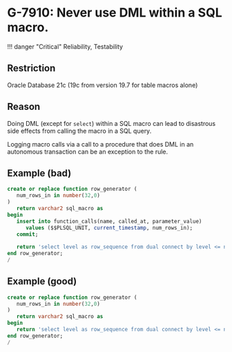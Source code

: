 # G-7910: Never use DML within a SQL macro.

!!! danger "Critical"
    Reliability, Testability

## Restriction

Oracle Database 21c (19c from version 19.7 for table macros alone)

## Reason

Doing DML (except for `select`) within a SQL macro can lead to disastrous side effects from calling the macro in a SQL query.

Logging macro calls via a call to a procedure that does DML in an autonomous transaction can be an exception to the rule.

## Example (bad)

``` sql
create or replace function row_generator (
   num_rows_in in number(32,0)
)
   return varchar2 sql_macro as
begin
   insert into function_calls(name, called_at, parameter_value)
      values ($$PLSQL_UNIT, current_timestamp, num_rows_in);
   commit;
   
   return 'select level as row_sequence from dual connect by level <= num_rows_in';
end row_generator;
/
```

## Example (good)

``` sql
create or replace function row_generator (
   num_rows_in in number(32,0)
)
   return varchar2 sql_macro as
begin
   return 'select level as row_sequence from dual connect by level <= num_rows_in';
end row_generator;
/
```